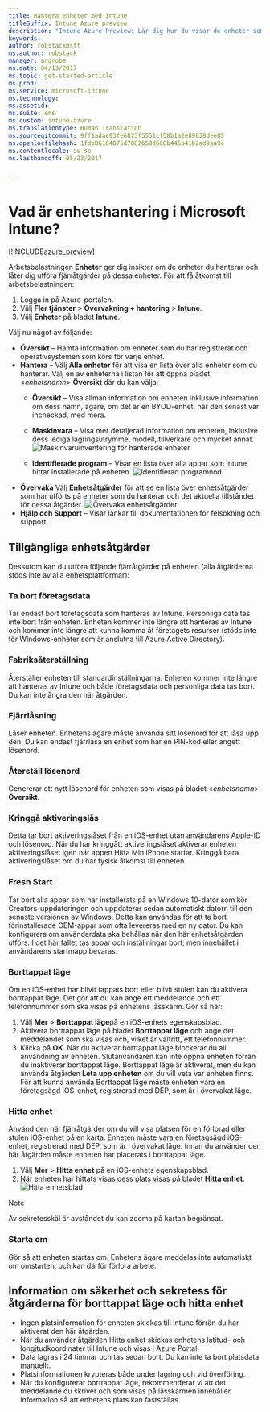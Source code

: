 ```yaml
---
title: Hantera enheter med Intune
titleSuffix: Intune Azure preview
description: "Intune Azure Preview: Lär dig hur du visar de enheter som du hanterar med Intune och utför olika åtgärder på dem."
keywords: 
author: robstackmsft
ms.author: robstack
manager: angrobe
ms.date: 04/13/2017
ms.topic: get-started-article
ms.prod: 
ms.service: microsoft-intune
ms.technology: 
ms.assetid: 
ms.suite: ems
ms.custom: intune-azure
ms.translationtype: Human Translation
ms.sourcegitcommit: 9ff1adae93fe6873f5551cf58b1a2e89638dee85
ms.openlocfilehash: 1fdb86184875d7082659d608b445b41b2ad9aa9e
ms.contentlocale: sv-se
ms.lasthandoff: 05/23/2017


---
```


# <a name="what-is-microsoft-intune-device-management"></a>Vad är enhetshantering i Microsoft Intune?


[!INCLUDE[azure_preview](./includes/azure_preview.md)]

Arbetsbelastningen **Enheter** ger dig insikter om de enheter du hanterar och låter dig utföra fjärråtgärder på dessa enheter. För att få åtkomst till arbetsbelastningen:

1. Logga in på Azure-portalen.
2. Välj **Fler tjänster** > **Övervakning + hantering** > **Intune**.
3. Välj **Enheter** på bladet **Intune**.

Välj nu något av följande:

- **Översikt** – Hämta information om enheter som du har registrerat och operativsystemen som körs för varje enhet.
- **Hantera** – Välj **Alla enheter** för att visa en lista över alla enheter som du hanterar.
    Välj en av enheterna i listan för att öppna bladet <*enhetsnamn*> **Översikt** där du kan välja:
    - **Översikt** – Visa allmän information om enheten inklusive information om dess namn, ägare, om det är en BYOD-enhet, när den senast var incheckad, med mera.

    - **Maskinvara** – Visa mer detaljerad information om enheten, inklusive dess lediga lagringsutrymme, modell, tillverkare och mycket annat.
    ![Maskinvaruinventering för hanterade enheter](./media/hardware-inventory.png)
    - **Identifierade program** – Visar en lista över alla appar som Intune hittar installerade på enheten.
    ![Identifierad programnod](./media/detected-applications.png)
- **Övervaka** Välj **Enhetsåtgärder**  för att se en lista över enhetsåtgärder som har utförts på enheter som du hanterar och det aktuella tillståndet för dessa åtgärder.
![Övervaka enhetsåtgärder](./media/monitor-device-actions.png)
- **Hjälp och Support** – Visar länkar till dokumentationen för felsökning och support.

## <a name="available-device-actions"></a>Tillgängliga enhetsåtgärder

Dessutom kan du utföra följande fjärråtgärder på enheten (alla åtgärderna stöds inte av alla enhetsplattformar):

### <a name="remove-company-data"></a>**Ta bort företagsdata**
Tar endast bort företagsdata som hanteras av Intune. Personliga data tas inte bort från enheten. Enheten kommer inte längre att hanteras av Intune och kommer inte längre att kunna komma åt företagets resurser (stöds inte för Windows-enheter som är anslutna till Azure Active Directory).

### <a name="factory-reset"></a>**Fabriksåterställning**
Återställer enheten till standardinställningarna. Enheten kommer inte längre att hanteras av Intune och både företagsdata och personliga data tas bort. Du kan inte ångra den här åtgärden.

### <a name="remote-lock"></a>**Fjärrlåsning**
Låser enheten. Enhetens ägare måste använda sitt lösenord för att låsa upp den. Du kan endast fjärrlåsa en enhet som har en PIN-kod eller angett lösenord.

### <a name="reset-passcode"></a>**Återställ lösenord**
Genererar ett nytt lösenord för enheten som visas på bladet <*enhetsnamn*> **Översikt**.

### <a name="bypass-activation-lock"></a>**Kringgå aktiveringslås**
Detta tar bort aktiveringslåset från en iOS-enhet utan användarens Apple-ID och lösenord. När du har kringgått aktiveringslåset aktiverar enheten aktiveringslåset igen när appen Hitta Min iPhone startar. Kringgå bara aktiveringslåset om du har fysisk åtkomst till enheten.

### <a name="fresh-start"></a>**Fresh Start**

Tar bort alla appar som har installerats på en Windows 10-dator som kör Creators-uppdateringen och uppdaterar sedan automatiskt datorn till den senaste versionen av Windows.
Detta kan användas för att ta bort förinstallerade OEM-appar som ofta levereras med en ny dator. Du kan konfigurera om användardata ska behållas när den här enhetsåtgärden utförs. I det här fallet tas appar och inställningar bort, men innehållet i användarens startmapp bevaras.


### <a name="lost-mode"></a>**Borttappat läge**
Om en iOS-enhet har blivit tappats bort eller blivit stulen kan du aktivera borttappat läge. Det gör att du kan ange ett meddelande och ett telefonnummer som ska visas på enhetens låsskärm. Gör så här:
1.    Välj **Mer** > **Borttappat läge**på en iOS-enhets egenskapsblad.
2.    Aktivera borttappat läge på bladet **Borttappat läge** och ange det meddelandet som ska visas och, vilket är valfritt, ett telefonnummer.
3.    Klicka på **OK**.
När du aktiverar borttappat läge blockerar du all användning av enheten. Slutanvändaren kan inte öppna enheten förrän du inaktiverar borttappat läge. Borttappat läge är aktiverat, men du kan använda åtgärden **Leta upp enheten** om du vill veta var enheten finns.
För att kunna använda Borttappat läge måste enheten vara en företagsägd iOS-enhet, registrerad med DEP, som är i övervakat läge.

### <a name="locate-device"></a>**Hitta enhet**
Använd den här fjärråtgärder om du vill visa platsen för en förlorad eller stulen iOS-enhet på en karta. Enheten måste vara en företagsägd iOS-enhet, registrerad med DEP, som är i övervakat läge. Innan du använder den här åtgärden måste enheten har placerats i borttappat läge.
1.    Välj **Mer** > **Hitta enhet** på en iOS-enhets egenskapsblad.
2.    När enheten har hittats visas dess plats visas på bladet **Hitta enhet**.
    ![Hitta enhetsblad](./media/locate-device.png)

>[!NOTE]
>Av sekretesskäl är avståndet du kan zooma på kartan begränsat.

### <a name="restart"></a>**Starta om**
Gör så att enheten startas om. Enhetens ägare meddelas inte automatiskt om omstarten, och kan därför förlora arbete.


## <a name="security-and-privacy-information-for-the-lost-mode-and-locate-device-actions"></a>Information om säkerhet och sekretess för åtgärderna för borttappat läge och hitta enhet
- Ingen platsinformation för enheten skickas till Intune förrän du har aktiverat den här åtgärden.
- När du använder åtgärden Hitta enhet skickas enhetens latitud- och longitudkoordinater till Intune och visas i Azure Portal.
- Data lagras i 24 timmar och tas sedan bort. Du kan inte ta bort platsdata manuellt.
- Platsinformationen krypteras både under lagring och vid överföring.
- När du konfigurerar borttappat läge, rekommenderar vi att det meddelande du skriver och som visas på låsskärmen innehåller information så att enhetens plats kan fastställas.

